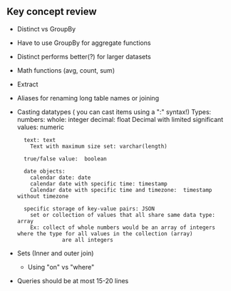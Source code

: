 ## Key concept review

* Distinct vs GroupBy
 * Have to use GroupBy for aggregate functions
 * Distinct performs better(?) for larger datasets

* Math functions (avg, count, sum)
* Extract
* Aliases for renaming long table names or joining
* Casting datatypes ( you can cast items using a ":" syntax!)
        Types:
        numbers:
          whole: integer
          decimal: float
          Decimal with limited significant values: numeric

        text: text
          Text with maximum size set: varchar(length)

        true/false value:  boolean

        date objects:
          calendar date: date
          calendar date with specific time: timestamp
          Calendar date with specific time and timezone:  timestamp without timezone

        specific storage of key-value pairs: JSON
          set or collection of values that all share same data type: array
          Ex: collect of whole numbers would be an array of integers where the type for all values in the collection (array)
                    are all integers
* Sets (Inner and outer join)
  * Using "on" vs "where"

* Queries should be at most 15-20 lines 
